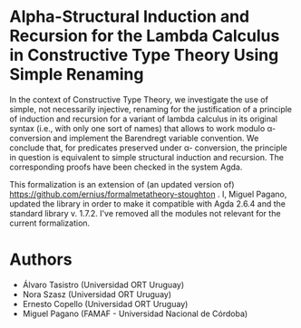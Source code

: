 # Alpha-Structural Induction and Recursion for the Lambda Calculus in Constructive Type Theory Using Simple Renaming

In the context of Constructive Type Theory, we investigate the use of simple,
not necessarily injective, renaming for the justification of a principle of
induction and recursion for a variant of lambda calculus in its original syntax
(i.e., with only one sort of names) that allows to work modulo α-conversion and
implement the Barendregt variable convention. We conclude that, for predicates
preserved under α- conversion, the principle in question is equivalent to simple
structural induction and recursion. The corresponding proofs have been checked
in the system Agda.

This formalization is an extension of (an updated version of)
https://github.com/ernius/formalmetatheory-stoughton . I, Miguel Pagano, updated
the library in order to make it compatible with Agda 2.6.4 and the standard
library v. 1.7.2. I've removed all the modules not relevant for the current 
formalization.

# Authors

* Álvaro Tasistro (Universidad ORT Uruguay)
* Nora Szasz (Universidad ORT Uruguay)
* Ernesto Copello (Universidad ORT Uruguay)
* Miguel Pagano (FAMAF - Universidad Nacional de Córdoba)
